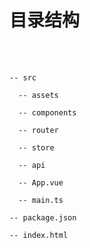 # 目录结构

<br/>
<br/>

```
-- src

  -- assets 

  -- components 

  -- router

  -- store
  
  -- api 

  -- App.vue

  -- main.ts

-- package.json

-- index.html


```
